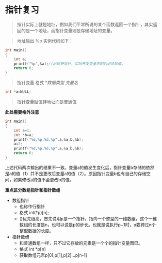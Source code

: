 # 指针复习

> 指针实际上就是地址，例如我们平常所说的某个函数返回一个指针，其实返回的是一个地址，而指针变量则是存储地址的变量。

> 地址输出   %p 实例代码如下：

```c
int main()
{
    int a;
    printf("%p",&a);//出现野指针，实际开发变量声明后必须赋值。
    return 0;
}	

```

> 指针变量 格式 **数据类型 *变量名**

```c
int *a=NULL;
```

> 指针变量赋值非地址而是普通值

**此处需要格外注意**

```c
int main()
{
    int a=1;
    int *b=a;
    printf("%d,%p,%d,%p",a,&a,b,&b);
    a=2;
    printf("%d,%p,%d,%p",a,&a,b,&b);
    return 0;
}
```

上述代码两次输出的结果不一致。变量a的值发生变化后，指针变量b存储的依然是a的值（1）并不是更改后变量a的值（2）。原因指针变量b也有自己的存储空间，如果修改a的值不会更改b的值。

**重点区分数组指针和指针数组**

* 数组指针
  * 也称作行指针
  * 格式 int(*p)[n];
  * ()优先级高，首先说明p是一个指针，指向一个整型的一维数组，这个一维数组的长度是n，也可以说是p的步长。也就是说执行p+1时，p要跨过n个整型数据的长度。
* 指针数组
  * 和普通数组一样，只不过它存放的元素是一个个的指针变量而已。
  * 格式  int *p[n] 
  * 获取数组元素p[0],p[1],p[2]...p[n-1]